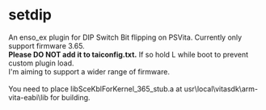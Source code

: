 # setdip
An enso_ex plugin for DIP Switch Bit flipping on PSVita. Currently only support firmware 3.65.\
**Please DO NOT add it to taiconfig.txt.** If so hold L while boot to prevent custom plugin load.\
I'm aiming to support a wider range of firmware.\
\
You need to place libSceKblForKernel_365_stub.a at usr\local\vitasdk\arm-vita-eabi\lib for building.
